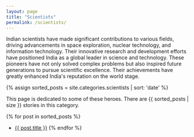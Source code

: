 ```yaml
---
layout: page
title: "Scientists"
permalink: /scientists/
---
```

Indian scientists have made significant contributions to various fields, driving advancements in space exploration, nuclear technology, and information technology. Their innovative research and development efforts have positioned India as a global leader in science and technology. These pioneers have not only solved complex problems but also inspired future generations to pursue scientific excellence. Their achievements have greatly enhanced India's reputation on the world stage.

{% assign sorted_posts = site.categories.scientists | sort: 'date' %}

This page is dedicated to some of these heroes. There are {{ sorted_posts | size }} stories in this category.

{% for post in sorted_posts %}
- <a href="{{ post.url }}">{{ post.title }}</a>
{% endfor %}
